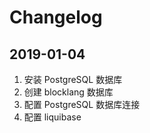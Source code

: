 # Changelog

## 2019-01-04

1. 安装 PostgreSQL 数据库
1. 创建 blocklang 数据库
1. 配置 PostgreSQL 数据库连接
1. 配置 liquibase
